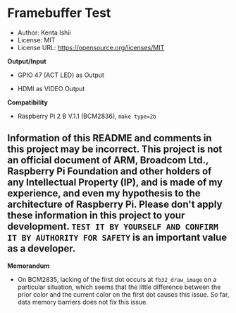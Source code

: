 # Framebuffer Test

* Author: Kenta Ishii
* License: MIT
* License URL: https://opensource.org/licenses/MIT

**Output/Input**

* GPIO 47 (ACT LED) as Output

* HDMI as VIDEO Output

**Compatibility**

* Raspberry Pi 2 B V.1.1 (BCM2836), `make type=2b`

## Information of this README and comments in this project may be incorrect. This project is not an official document of ARM, Broadcom Ltd., Raspberry Pi Foundation and other holders of any Intellectual Property (IP), and is made of my experience, and even my hypothesis to the architecture of Raspberry Pi. Please don't apply these information in this project to your development. `TEST IT BY YOURSELF AND CONFIRM IT BY AUTHORITY FOR SAFETY` is an important value as a developer.

**Memorandum**

* On BCM2835, lacking of the first dot occurs at `fb32_draw_image` on a particular situation, which seems that the little difference between the prior color and the current color on the first dot causes this issue. So far, data memory barriers does not fix this issue.
